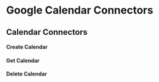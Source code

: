 # Google Calendar Connectors

## Calendar Connectors
#### Create Calendar
#### Get Calendar
#### Delete Calendar